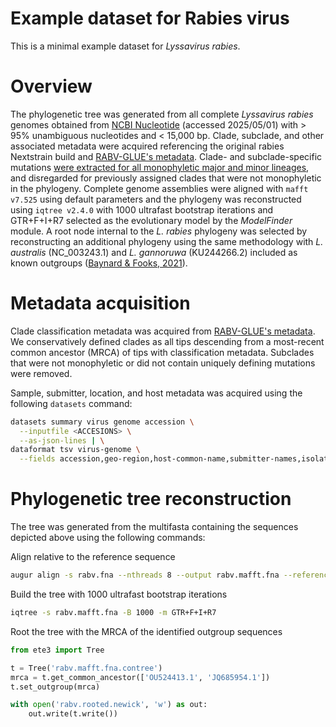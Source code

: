 # Example dataset for Rabies virus

This is a minimal example dataset for *Lyssavirus rabies*. 

# Overview

The phylogenetic tree was generated from all complete *Lyssavirus rabies* genomes obtained from [NCBI Nucleotide](https://ftp.ncbi.nlm.nih.gov/genomes/Viruses/AllNuclMetadata/) (accessed 2025/05/01) with > 95% unambiguous nucleotides and < 15,000 bp. Clade, subclade, and other associated metadata were acquired referencing the original rabies Nextstrain build and [RABV-GLUE's metadata](https://github.com/giffordlabcvr/RABV-GLUE/blob/master/tabular/reference-set-data.tsv). Clade- and subclade-specific mutations [were extracted for all monophyletic major and minor lineages](https://github.com/theiagen/utilities/pull/21), and disregarded for previously assigned clades that were not monophyletic in the phylogeny. Complete genome assemblies were aligned with `mafft v7.525` using default parameters and the phylogeny was reconstructed using `iqtree v2.4.0` with 1000 ultrafast bootstrap iterations and GTR+F+I+R7 selected as the evolutionary model by the *ModelFinder* module. A root node internal to the *L. rabies* phylogeny was selected by reconstructing an additional phylogeny using the same methodology with *L. australis* (NC_003243.1) and *L. gannoruwa* (KU244266.2) included as known outgroups ([Baynard & Fooks, 2021](https://www.sciencedirect.com/science/article/abs/pii/B9780128096338209369)).

# Metadata acquisition

Clade classification metadata was acquired from [RABV-GLUE's metadata](https://github.com/giffordlabcvr/RABV-GLUE/blob/master/tabular/reference-set-data.tsv). We conservatively defined clades as all tips descending from a most-recent common ancestor (MRCA) of tips with classification metadata. Subclades that were not monophyletic or did not contain uniquely defining mutations were removed.  

Sample, submitter, location, and host metadata was acquired using the following `datasets` command:

```bash
datasets summary virus genome accession \
  --inputfile <ACCESIONS> \
  --as-json-lines | \
dataformat tsv virus-genome \
  --fields accession,geo-region,host-common-name,submitter-names,isolate-collection-date
```

# Phylogenetic tree reconstruction

The tree was generated from the multifasta containing the sequences depicted above using the following commands:

Align relative to the reference sequence
```bash
augur align -s rabv.fna --nthreads 8 --output rabv.mafft.fna --reference-name NC_001542.1 --debug
```

Build the tree with 1000 ultrafast bootstrap iterations
```bash
iqtree -s rabv.mafft.fna -B 1000 -m GTR+F+I+R7
```

Root the tree with the MRCA of the identified outgroup sequences
```python
from ete3 import Tree

t = Tree('rabv.mafft.fna.contree')
mrca = t.get_common_ancestor(['OU524413.1', 'JQ685954.1'])
t.set_outgroup(mrca)

with open('rabv.rooted.newick', 'w') as out:
    out.write(t.write())
```